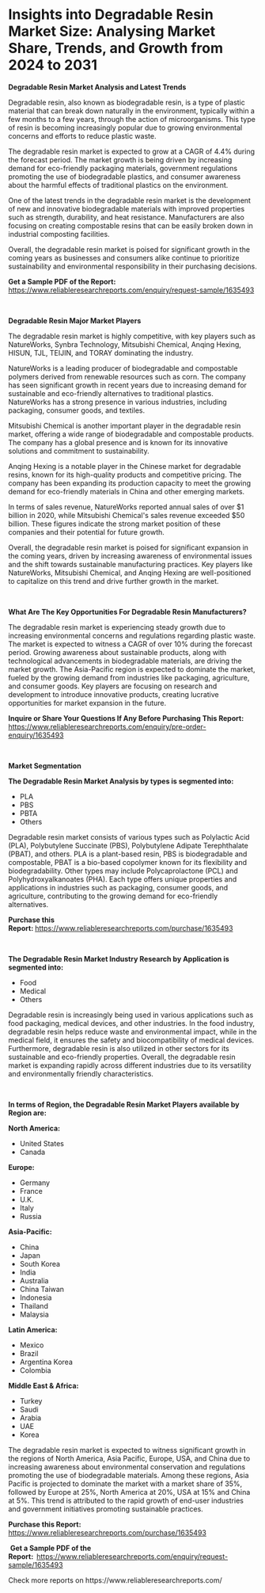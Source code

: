 <p><h1>Insights into Degradable Resin Market Size: Analysing Market Share, Trends, and Growth from 2024 to 2031</h1></p><p><strong>Degradable Resin Market Analysis and Latest Trends</strong></p>
<p><p>Degradable resin, also known as biodegradable resin, is a type of plastic material that can break down naturally in the environment, typically within a few months to a few years, through the action of microorganisms. This type of resin is becoming increasingly popular due to growing environmental concerns and efforts to reduce plastic waste.</p><p>The degradable resin market is expected to grow at a CAGR of 4.4% during the forecast period. The market growth is being driven by increasing demand for eco-friendly packaging materials, government regulations promoting the use of biodegradable plastics, and consumer awareness about the harmful effects of traditional plastics on the environment.</p><p>One of the latest trends in the degradable resin market is the development of new and innovative biodegradable materials with improved properties such as strength, durability, and heat resistance. Manufacturers are also focusing on creating compostable resins that can be easily broken down in industrial composting facilities.</p><p>Overall, the degradable resin market is poised for significant growth in the coming years as businesses and consumers alike continue to prioritize sustainability and environmental responsibility in their purchasing decisions.</p></p>
<p><strong>Get a Sample PDF of the Report:&nbsp;</strong> <a href="https://www.reliableresearchreports.com/enquiry/request-sample/1635493">https://www.reliableresearchreports.com/enquiry/request-sample/1635493</a></p>
<p>&nbsp;</p>
<p><strong>Degradable Resin Major Market Players</strong></p>
<p><p>The degradable resin market is highly competitive, with key players such as NatureWorks, Synbra Technology, Mitsubishi Chemical, Anqing Hexing, HISUN, TJL, TEIJIN, and TORAY dominating the industry. </p><p>NatureWorks is a leading producer of biodegradable and compostable polymers derived from renewable resources such as corn. The company has seen significant growth in recent years due to increasing demand for sustainable and eco-friendly alternatives to traditional plastics. NatureWorks has a strong presence in various industries, including packaging, consumer goods, and textiles.</p><p>Mitsubishi Chemical is another important player in the degradable resin market, offering a wide range of biodegradable and compostable products. The company has a global presence and is known for its innovative solutions and commitment to sustainability.</p><p>Anqing Hexing is a notable player in the Chinese market for degradable resins, known for its high-quality products and competitive pricing. The company has been expanding its production capacity to meet the growing demand for eco-friendly materials in China and other emerging markets.</p><p>In terms of sales revenue, NatureWorks reported annual sales of over $1 billion in 2020, while Mitsubishi Chemical's sales revenue exceeded $50 billion. These figures indicate the strong market position of these companies and their potential for future growth.</p><p>Overall, the degradable resin market is poised for significant expansion in the coming years, driven by increasing awareness of environmental issues and the shift towards sustainable manufacturing practices. Key players like NatureWorks, Mitsubishi Chemical, and Anqing Hexing are well-positioned to capitalize on this trend and drive further growth in the market.</p></p>
<p>&nbsp;</p>
<p><strong>What Are The Key Opportunities For Degradable Resin Manufacturers?</strong></p>
<p><p>The degradable resin market is experiencing steady growth due to increasing environmental concerns and regulations regarding plastic waste. The market is expected to witness a CAGR of over 10% during the forecast period. Growing awareness about sustainable products, along with technological advancements in biodegradable materials, are driving the market growth. The Asia-Pacific region is expected to dominate the market, fueled by the growing demand from industries like packaging, agriculture, and consumer goods. Key players are focusing on research and development to introduce innovative products, creating lucrative opportunities for market expansion in the future.</p></p>
<p><strong>Inquire or Share Your Questions If Any Before Purchasing This Report:</strong> <a href="https://www.reliableresearchreports.com/enquiry/pre-order-enquiry/1635493">https://www.reliableresearchreports.com/enquiry/pre-order-enquiry/1635493</a></p>
<p>&nbsp;</p>
<p><strong>Market Segmentation</strong></p>
<p><strong>The Degradable Resin Market Analysis by types is segmented into:</strong></p>
<p><ul><li>PLA</li><li>PBS</li><li>PBTA</li><li>Others</li></ul></p>
<p><p>Degradable resin market consists of various types such as Polylactic Acid (PLA), Polybutylene Succinate (PBS), Polybutylene Adipate Terephthalate (PBAT), and others. PLA is a plant-based resin, PBS is biodegradable and compostable, PBAT is a bio-based copolymer known for its flexibility and biodegradability. Other types may include Polycaprolactone (PCL) and Polyhydroxyalkanoates (PHA). Each type offers unique properties and applications in industries such as packaging, consumer goods, and agriculture, contributing to the growing demand for eco-friendly alternatives.</p></p>
<p><strong>Purchase this Report:&nbsp;</strong><a href="https://www.reliableresearchreports.com/purchase/1635493">https://www.reliableresearchreports.com/purchase/1635493</a></p>
<p>&nbsp;</p>
<p><strong>The Degradable Resin Market Industry Research by Application is segmented into:</strong></p>
<p><ul><li>Food</li><li>Medical</li><li>Others</li></ul></p>
<p><p>Degradable resin is increasingly being used in various applications such as food packaging, medical devices, and other industries. In the food industry, degradable resin helps reduce waste and environmental impact, while in the medical field, it ensures the safety and biocompatibility of medical devices. Furthermore, degradable resin is also utilized in other sectors for its sustainable and eco-friendly properties. Overall, the degradable resin market is expanding rapidly across different industries due to its versatility and environmentally friendly characteristics.</p></p>
<p>&nbsp;</p>
<p><strong>In terms of Region, the Degradable Resin Market Players available by Region are:</strong></p>
<p>
    <p> <strong> North America: </strong>
        <ul>
            <li>United States</li>
            <li>Canada</li>
        </ul>
        </p> 
    <p> <strong> Europe: </strong>
        <ul>
            <li>Germany</li>
            <li>France</li>
            <li>U.K.</li>
            <li>Italy</li>
            <li>Russia</li>
        </ul>
        </p> 
    <p> <strong> Asia-Pacific: </strong>
        <ul>
            <li>China</li>
            <li>Japan</li>
            <li>South Korea</li>
            <li>India</li>
            <li>Australia</li>
            <li>China Taiwan</li>
            <li>Indonesia</li>
            <li>Thailand</li>
            <li>Malaysia</li>
        </ul>
        </p> 
    <p> <strong> Latin America: </strong>
        <ul>
            <li>Mexico</li>
            <li>Brazil</li>
            <li>Argentina Korea</li>
            <li>Colombia</li>
        </ul>
        </p> 
    <p> <strong> Middle East & Africa: </strong>
        <ul>
            <li>Turkey</li>
            <li>Saudi</li>
            <li>Arabia</li>
            <li>UAE</li>
            <li>Korea</li>
        </ul>
    </p>
    </p>
<p><p>The degradable resin market is expected to witness significant growth in the regions of North America, Asia Pacific, Europe, USA, and China due to increasing awareness about environmental conservation and regulations promoting the use of biodegradable materials. Among these regions, Asia Pacific is projected to dominate the market with a market share of 35%, followed by Europe at 25%, North America at 20%, USA at 15% and China at 5%. This trend is attributed to the rapid growth of end-user industries and government initiatives promoting sustainable practices.</p></p>
<p><strong>Purchase this Report: </strong><a href="https://www.reliableresearchreports.com/purchase/1635493">https://www.reliableresearchreports.com/purchase/1635493</a></p>
<p>&nbsp;<strong>Get a Sample PDF of the Report:&nbsp;&nbsp;</strong><a href="https://www.reliableresearchreports.com/enquiry/request-sample/1635493">https://www.reliableresearchreports.com/enquiry/request-sample/1635493</a></p>
<p><strong></strong></p>
<p>Check more reports on https://www.reliableresearchreports.com/</p>